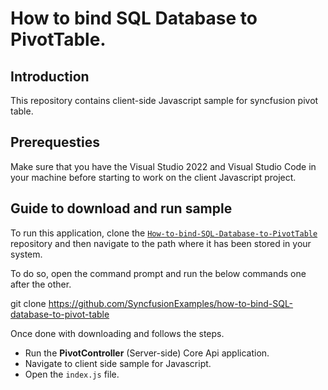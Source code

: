 # How to bind SQL Database to PivotTable.

## Introduction

This repository contains client-side Javascript sample for syncfusion pivot table.

## Prerequesties

Make sure that you have the Visual Studio 2022 and Visual Studio Code in your machine before starting to work on the client Javascript project.

## Guide to download and run sample

To run this application, clone the [`How-to-bind-SQL-Database-to-PivotTable`](https://github.com/SyncfusionExamples/how-to-bind-SQL-database-to-pivot-table) repository and then navigate to the path where it has been stored in your system.

To do so, open the command prompt and run the below commands one after the other.

git clone https://github.com/SyncfusionExamples/how-to-bind-SQL-database-to-pivot-table

Once done with downloading and follows the steps.

* Run the **PivotController** (Server-side) Core Api application.
* Navigate to client side sample for Javascript.
* Open the `index.js` file.
